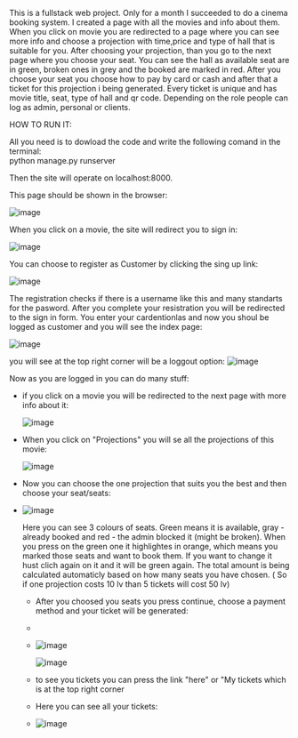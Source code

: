 This is a fullstack web project. Only for a month I succeeded to do a cinema booking system. I created a page with all the movies and info about them. When you click on movie you are redirected to a page where you can see more info and choose a projection with time,price and type of hall that is suitable for you. After choosing your projection, than you go to the next page where you choose your seat. You can see the hall as available seat are in green, broken ones in grey and the booked are marked in red. After you choose your seat you choose how to pay by card or cash and after that a ticket for this projection i being generated. Every ticket is unique and has movie title, seat, type of hall and qr code. 
Depending on the role people can log as admin, personal or clients.


HOW TO RUN IT:

All you need is to dowload the code and write the following comand in the terminal:  
python manage.py runserver

Then the site will operate on localhost:8000.

This page should be shown in the browser:

![image](https://github.com/NelinaT/Cinema/assets/90975870/569ad6f4-a40c-4259-b149-3492266086f4)

When you click on a movie, the site will redirect you to sign in:

![image](https://github.com/NelinaT/Cinema/assets/90975870/00397707-42c5-4ef0-8966-72aecd06279c)

You can choose to register as Customer by clicking the sing up link:

![image](https://github.com/NelinaT/Cinema/assets/90975870/761e8400-16b3-475d-b6b7-065e6bc8c33b)

The registration checks if there is a username like this and many standarts for the pasword. 
After you complete your resistration you will be redirected to the sign in form. You enter your cardentionlas and now you shoul be logged as customer and you will see the index page:

![image](https://github.com/NelinaT/Cinema/assets/90975870/3333173b-9dc9-4071-856f-5af8301e2e24)

you will see at the top right corner will be a loggout option:
![image](https://github.com/NelinaT/Cinema/assets/90975870/e08ec9e6-9603-490c-806b-ee853935c9ff)

Now as you are logged in you can do many stuff:
  - if you click on a movie you will be redirected to the next page with more info about it:
   
    ![image](https://github.com/NelinaT/Cinema/assets/90975870/ff56e762-2c52-4971-ba35-f0273ea0aea6)
    
  - When you click on "Projections" you will se all the projections of this movie:
   
    ![image](https://github.com/NelinaT/Cinema/assets/90975870/430127c6-cfcd-47d9-970c-0278bd0c3d2d)
    
  - Now you can choose the one projection that suits you the best and then choose your seat/seats:
  - 
    ![image](https://github.com/NelinaT/Cinema/assets/90975870/7e464a4d-f94c-4f0c-8e8a-97afac58f8cc)

     Here you can see 3 colours of seats. Green means it is available, gray - already booked and red - the admin blocked it (might be broken).
    When you press on the green one it highlightes in orange, which means you marked those seats and want to book them. If you want to change it hust clich again on it and it will be green again.
    The total amount is being calculated automaticly based on how many seats you have chosen. ( So if one projection costs 10 lv than 5 tickets will cost 50 lv)
    
    - After you choosed you seats you press continue, choose a payment method and your ticket will be generated:
    - 
    - ![image](https://github.com/NelinaT/Cinema/assets/90975870/3ea31c8c-6d18-4c50-8968-4caf3445e92b)
      
       ![image](https://github.com/NelinaT/Cinema/assets/90975870/fb934f7e-f1c3-4894-b3f2-4a603e3f1b4b)

    - to see you tickets you can press the link "here" or "My tickets which is at the top right corner
    - Here you can see all your tickets:
    - ![image](https://github.com/NelinaT/Cinema/assets/90975870/25b5f115-21ad-45c7-8175-7c2ad17acf70)









